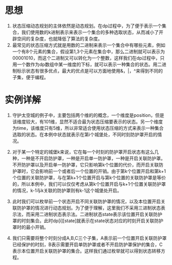 # 思想
1. 状态压缩动态规划的主体依然是动态规划。在dp过程中，为了便于表示一个集合，我们使用数的k进制表示来表示一个集合的多种选取状态，从而减小了开辟空间的复杂度，也就降低了算法的复杂度。
2. 最常见的状态压缩方式就是用数的二进制来表示一个集合中有哪些元素，例如一个有8个元素的集合，假设第1,3个元素在集合中，那么二进制就可以表示为00001010，而这个二进制又可以转化为一个整数，这样我们在dp过程中，只用一个数作为dp数组中某一维度的下标，就可以表示一种集合的状态。用二进制标示状态有很多优点，最大的优点是可以方面地使用&，|，^来得到不同的子集，便于编程。

# 实例详解

1. 守护太空城的例子中，主要包括两个维的的概念，一个维度是position，但是该维度较大，有101维，显然不适合最为状态压缩要表示的状态。另一个维度为time，该维度只有5维，所以非常适合使用状态压缩的方式来表示一种集合选取的状态。在本例中状态就表示在第i个城堡处，不同时刻防护罩开启的情况。

2. 对于某一个特定的城堡k来说，它在每一个时刻的防护罩开启状态有这么几种，一种是不开启防护罩，一种是开启单一防护罩，一种是开启关联防护罩。不开防护罩以及开启单一防护罩，它只影响第k个位置的代价，而开启关联防护罩时，它会影响前一个或者后一个位置的开销。由于第k个位置开启和第k+1个位置的关联防护罩，与在第k+1个位置开启与第k个位置的关联防护罩是等价的，所以本例中，我们可以仅仅考虑从第k个位置开启与k+1个位置关联防护罩的情况，k-1与k关联的防护罩则有k-1这个城堡处开启。

3. 此时我们可以枚举前一个状态开启不同关联防护罩的情况，以及本位置开启关联防护罩的情况进行动态规划。为了便于理解，这里我们不采用三进制状态表示法，而采用二进制状态表示法。二进制状态state表示该位置开启关联防护罩的时刻集合。此时dp[i][state]就表示在state状态对应的时刻开启关联防护罩时的最小开销。

4. 我们只需要将整个时刻分成A,B,C三个子集，A表示前一个位置开启关联防护罩已经保护的时刻，B表示需要开启单防护罩或者不开启防护罩保护的集合，C表示本位置开启关联防护罩的集合。这样我们通过枚举就可以得到状态转移方程。
